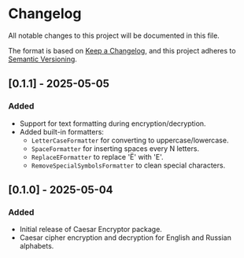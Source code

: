 # Changelog

All notable changes to this project will be documented in this file.

The format is based on [Keep a Changelog](https://keepachangelog.com/en/1.0.0/),
and this project adheres to [Semantic Versioning](https://semver.org/spec/v2.0.0.html).

## [0.1.1] - 2025-05-05
### Added
- Support for text formatting during encryption/decryption.
- Added built-in formatters:
  - `LetterCaseFormatter` for converting to uppercase/lowercase.
  - `SpaceFormatter` for inserting spaces every N letters.
  - `ReplaceEFormatter` to replace 'Ё' with 'Е'.
  - `RemoveSpecialSymbolsFormatter` to clean special characters.

## [0.1.0] - 2025-05-04
### Added
- Initial release of Caesar Encryptor package.
- Caesar cipher encryption and decryption for English and Russian alphabets.
